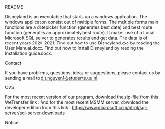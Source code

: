 README

Disneyland is an executable that starts up a windows application. The windows application consist out of multiple forms.
The multiple forms main functions are a datepicker function (generates best date) and best route function (generates an approximately best route).
It makes use of a Local Microsoft SQL server to generates results and get data.
The data is of recent years 2020-2021.
Find out how to use Disneyland.exe by reading the User Manual.docx. 
Find out how to install Disneyland by reading the Installation guide.docx.

Contact

If you have problems, questions, ideas or suggestions, please contact us by sending a mail to d.t.nguyen1@students.uu.nl.

CVS

For the most recent version of our program, download the zip-file from this WeTransfer link : <link here>
And for the most recent MSMM server, download the developer edition from this link : https://www.microsoft.com/nl-nl/sql-server/sql-server-downloads

Notice
 

